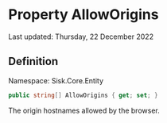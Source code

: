 # Property AllowOrigins
Last updated: Thursday, 22 December 2022

## Definition
Namespace: Sisk.Core.Entity

```csharp
public string[] AllowOrigins { get; set; }
```

The origin hostnames allowed by the browser.

